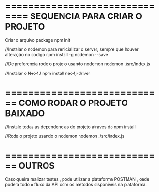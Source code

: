 ==============================
SEQUENCIA PARA CRIAR O PROJETO
==============================
Criar o arquivo package
npm init

//Instalar o nodemon para renicializar o server, sempre que houver alteração no codigo
npm install -g nodemon --save

//De preferencia rode o projeto usando nodemon
nodemon ./src/index.js

//Instalar o Neo4J
npm install neo4j-driver

============================
COMO RODAR O PROJETO BAIXADO
============================

//Instale todas as dependencias do projeto atraves do
npm install

//Rode o projeto usando o nodemon 
nodemon ./src/index.js


============================
OUTROS
============================

Caso queira realizar testes , pode utilizar a plataforma POSTMAN , onde podera todo o fluxo da API com os metodos disponiveis na plataforma.
